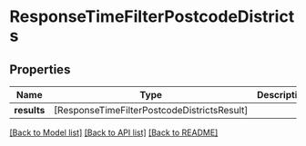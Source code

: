 # ResponseTimeFilterPostcodeDistricts

## Properties
Name | Type | Description | Notes
------------ | ------------- | ------------- | -------------
**results** | [ResponseTimeFilterPostcodeDistrictsResult] |  | 

[[Back to Model list]](../README.md#documentation-for-models) [[Back to API list]](../README.md#documentation-for-api-endpoints) [[Back to README]](../README.md)


